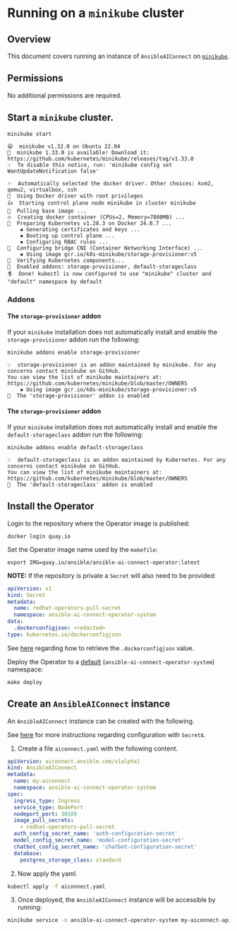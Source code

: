 # Running on a `minikube` cluster

## Overview

This document covers running an instance of `AnsibleAIConnect` on [`minikube`](https://minikube.sigs.k8s.io/docs/).

## Permissions

No additional permissions are required.

## Start a `minikube` cluster.

```
minikube start
```
```
😄  minikube v1.32.0 on Ubuntu 22.04
🎉  minikube 1.33.0 is available! Download it: https://github.com/kubernetes/minikube/releases/tag/v1.33.0
💡  To disable this notice, run: 'minikube config set WantUpdateNotification false'

✨  Automatically selected the docker driver. Other choices: kvm2, qemu2, virtualbox, ssh
📌  Using Docker driver with root privileges
👍  Starting control plane node minikube in cluster minikube
🚜  Pulling base image ...
🔥  Creating docker container (CPUs=2, Memory=7800MB) ...
🐳  Preparing Kubernetes v1.28.3 on Docker 24.0.7 ...
    ▪ Generating certificates and keys ...
    ▪ Booting up control plane ...
    ▪ Configuring RBAC rules ...
🔗  Configuring bridge CNI (Container Networking Interface) ...
    ▪ Using image gcr.io/k8s-minikube/storage-provisioner:v5
🔎  Verifying Kubernetes components...
🌟  Enabled addons: storage-provisioner, default-storageclass
🏄  Done! kubectl is now configured to use "minikube" cluster and "default" namespace by default
```

### Addons

#### The `storage-provisioner` addon

If your `minikube` installation does not automatically install and enable the `storage-provisioner` addon run the following:
```
minikube addons enable storage-provisioner
```
```
💡  storage-provisioner is an addon maintained by minikube. For any concerns contact minikube on GitHub.
You can view the list of minikube maintainers at: https://github.com/kubernetes/minikube/blob/master/OWNERS
    ▪ Using image gcr.io/k8s-minikube/storage-provisioner:v5
🌟  The 'storage-provisioner' addon is enabled
```
#### The `storage-provisioner` addon

If your `minikube` installation does not automatically install and enable the `default-storageclass` addon run the following:
```
minikube addons enable default-storageclass
```
```
💡  default-storageclass is an addon maintained by Kubernetes. For any concerns contact minikube on GitHub.
You can view the list of minikube maintainers at: https://github.com/kubernetes/minikube/blob/master/OWNERS
🌟  The 'default-storageclass' addon is enabled
```

## Install the Operator

Login to the repository where the Operator image is published:
```
docker login quay.io
```
Set the Operator image name used by the `makefile`:
```
export IMG=quay.io/ansible/ansible-ai-connect-operator:latest
```
**NOTE:** If the repository is private a `Secret` will also need to be provided:
```yaml
apiVersion: v1
kind: Secret
metadata:
  name: redhat-operators-pull-secret
  namespace: ansible-ai-connect-operator-system
data:
  .dockerconfigjson: <redacted>
type: kubernetes.io/dockerconfigjson
```
See [here](https://kubernetes.io/docs/tasks/configure-pod-container/pull-image-private-registry/#registry-secret-existing-credentials) regarding how to retrieve the `.dockerconfigjson` value.

Deploy the Operator to a [default](../config/default/kustomization.yaml) (`ansible-ai-connect-operator-system`) namespace:
```
make deploy
```

## Create an `AnsibleAIConnect` instance

An `AnsibleAIConnect` instance can be created with the following.

See [here](using-external-configuration-secrets.md#authentication-secret) for more instructions regarding configuration with `Secret`s.

1. Create a file `aiconnect.yaml` with the following content.

```yaml
apiVersion: aiconnect.ansible.com/v1alpha1
kind: AnsibleAIConnect
metadata:
  name: my-aiconnect
  namespace: ansible-ai-connect-operator-system
spec:
  ingress_type: Ingress
  service_type: NodePort
  nodeport_port: 30109
  image_pull_secrets:
    - redhat-operators-pull-secret
  auth_config_secret_name: 'auth-configuration-secret'
  model_config_secret_name: 'model-configuration-secret'
  chatbot_config_secret_name: 'chatbot-configuration-secret'
  database:
    postgres_storage_class: standard
```
2. Now apply the yaml.

```bash
kubectl apply -f aiconnect.yaml
```

3. Once deployed, the `AnsibleAIConnect` instance will be accessible by running:
```bash
minikube service -n ansible-ai-connect-operator-system my-aiconnect-api --url
```